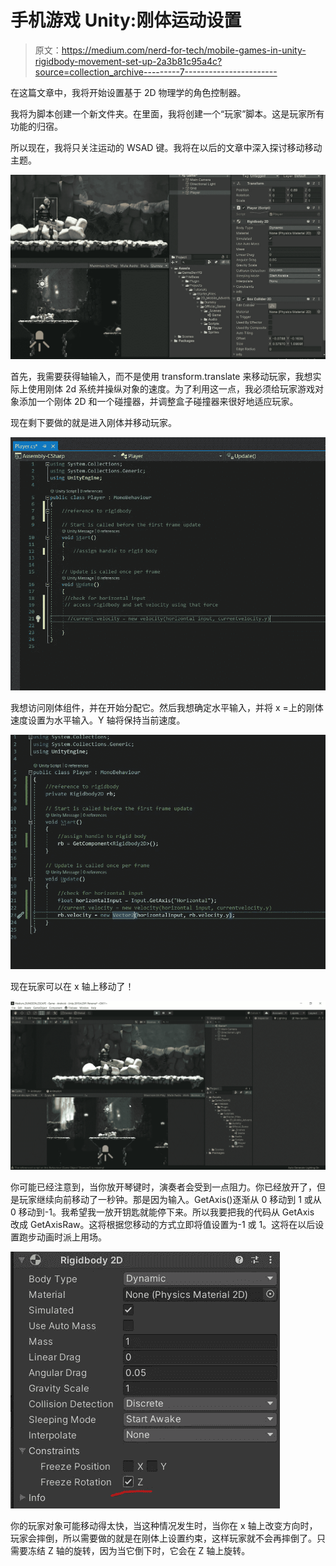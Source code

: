# 手机游戏 Unity:刚体运动设置

> 原文：<https://medium.com/nerd-for-tech/mobile-games-in-unity-rigidbody-movement-set-up-2a3b81c95a4c?source=collection_archive---------7----------------------->

在这篇文章中，我将开始设置基于 2D 物理学的角色控制器。

我将为脚本创建一个新文件夹。在里面，我将创建一个“玩家”脚本。这是玩家所有功能的归宿。

所以现在，我将只关注运动的 WSAD 键。我将在以后的文章中深入探讨移动移动主题。

![](img/79f2fa313ac3c53a59b14914e7e076f5.png)

首先，我需要获得轴输入，而不是使用 transform.translate 来移动玩家，我想实际上使用刚体 2d 系统并操纵对象的速度。为了利用这一点，我必须给玩家游戏对象添加一个刚体 2D 和一个碰撞器，并调整盒子碰撞器来很好地适应玩家。

现在剩下要做的就是进入刚体并移动玩家。

![](img/aa4c2b54e7026d71b5409dc72a33a455.png)

我想访问刚体组件，并在开始分配它。然后我想确定水平输入，并将 x =上的刚体速度设置为水平输入。Y 轴将保持当前速度。

![](img/20c67f59f1a790646ee6f7295a5528a1.png)

现在玩家可以在 x 轴上移动了！

![](img/563f9c134048dd55254e3ee4292a180e.png)

你可能已经注意到，当你放开琴键时，演奏者会受到一点阻力。你已经放开了，但是玩家继续向前移动了一秒钟。那是因为输入。GetAxis()逐渐从 0 移动到 1 或从 0 移动到-1。我希望我一放开钥匙就能停下来。所以我要把我的代码从 GetAxis 改成 GetAxisRaw。这将根据您移动的方式立即将值设置为-1 或 1。这将在以后设置跑步动画时派上用场。

![](img/b44d6e562f98a27e148016207b12aa60.png)

你的玩家对象可能移动得太快，当这种情况发生时，当你在 x 轴上改变方向时，玩家会摔倒，所以需要做的就是在刚体上设置约束，这样玩家就不会再摔倒了。只需要冻结 Z 轴的旋转，因为当它倒下时，它会在 Z 轴上旋转。